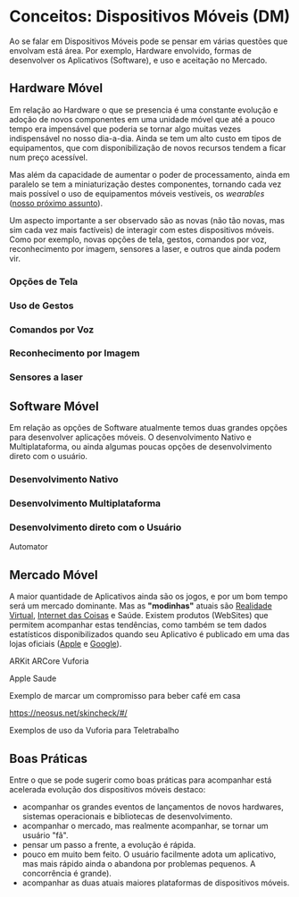 # Conceitos: Dispositivos Móveis (DM)

Ao se falar em Dispositivos Móveis pode se pensar em várias questões que envolvam está área. Por exemplo, Hardware envolvido, formas de desenvolver os Aplicativos (Software), e uso e aceitação no Mercado.  

## Hardware Móvel

Em relação ao Hardware o que se presencia é uma constante evolução e adoção de novos componentes em uma unidade móvel que até a pouco tempo era impensável que poderia se tornar algo muitas vezes indispensável no nosso dia-a-dia. Ainda se tem um alto custo em tipos de equipamentos, que com disponibilização de novos recursos tendem a ficar num preço acessível.  

Mas além da capacidade de aumentar o poder de processamento, ainda em paralelo se tem a miniaturização destes componentes, tornando cada vez mais possível o uso de equipamentos móveis vestíveis, os _wearables_ ([nosso próximo assunto](./DispositivosVestiveis.md "nosso próximo assunto")).  

Um aspecto importante a ser observado são as novas (não tão novas, mas sim cada vez mais factíveis) de interagir com estes dispositivos móveis. Como por exemplo, novas opções de tela, gestos, comandos por voz, reconhecimento por imagem, sensores a laser, e outros que ainda podem vir.

### Opções de Tela

### Uso de Gestos

### Comandos por Voz

### Reconhecimento por Imagem

### Sensores a laser

## Software Móvel

Em relação as opções de Software atualmente temos duas grandes opções para desenvolver aplicações móveis. O desenvolvimento Nativo e Multiplataforma, ou ainda algumas poucas opções de desenvolvimento direto com o usuário.  

### Desenvolvimento Nativo

### Desenvolvimento Multiplataforma

### Desenvolvimento direto com o Usuário

Automator

## Mercado Móvel

A maior quantidade de Aplicativos ainda são os jogos, e por um bom tempo será um mercado dominante. Mas as **"modinhas"** atuais são [Realidade Virtual](./RealidadeVirtual.md "Realidade Virtual"), [Internet das Coisas](./InternetDasCoisas.md "Internet das Coisas") e Saúde. Existem produtos (WebSites) que permitem acompanhar estas tendências, como também se tem dados estatísticos disponibilizados quando seu Aplicativo é publicado em uma das lojas oficiais ([Apple](<https://apps.apple.com/> "Apple") e [Google](<https://play.google.com/store> "Google")).  

ARKit
ARCore
Vuforia
    

Apple Saude


Exemplo de marcar um compromisso para beber café em casa

https://neosus.net/skincheck/#/

Exemplos de uso da Vuforia para Teletrabalho

## Boas Práticas

Entre o que se pode sugerir como boas práticas para acompanhar está acelerada evolução dos dispositivos móveis destaco:

- acompanhar os grandes eventos de lançamentos de novos hardwares, sistemas operacionais e bibliotecas de desenvolvimento.
- acompanhar o mercado, mas realmente acompanhar, se tornar um usuário "fã".  
- pensar um passo a frente, a evolução é rápida.  
- pouco em muito bem feito. O usuário facilmente adota um aplicativo, mas mais rápido ainda o abandona por problemas pequenos. A concorrência é grande).  
- acompanhar as duas atuais maiores plataformas de dispositivos móveis.  
